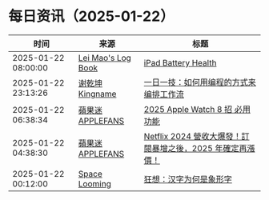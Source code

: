 ﻿# 每日资讯（2025-01-22）

|时间|来源|标题|
|---|---|---|
|2025-01-22 08:00:00|[Lei Mao's Log Book](https://leimao.github.io/atom.xml)|[iPad Battery Health](https://leimao.github.io/blog/iPad-Battery-Health/)|
|2025-01-22 23:13:26|[谢乾坤 Kingname](http://www.kingname.info/atom.xml)|[一日一技：如何用编程的方式来编排工作流](https://www.kingname.info/2025/01/22/crewai-flow/)|
|2025-01-22 06:38:34|[蘋果迷 APPLEFANS](https://applefans.today/feed/)|[2025 Apple Watch 8 招 必用功能](https://applefans.today/2025-01-apple-watch-need-to-know/)|
|2025-01-22 04:38:30|[蘋果迷 APPLEFANS](https://applefans.today/feed/)|[Netflix 2024 營收大爆發！訂閱暴增之後，2025 年確定再漲價！](https://applefans.today/2025-01-netflix-increase-price-news/)|
|2025-01-22 00:12:00|[Space Looming](http://yibie.github.io/index.xml)|[狂想：汉字为何是象形字](https://www.gtdstudy.com/posts/why-hanzi/)|
